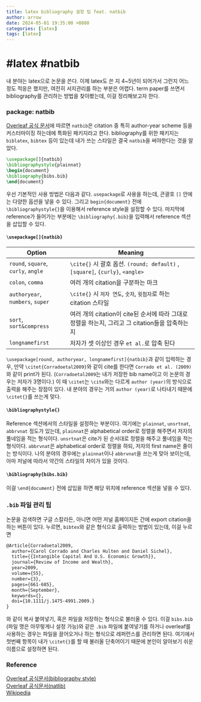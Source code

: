 ```yaml
---
title: latex bibliography 설정 팁 feat. natbib
author: arrow
date: 2024-05-01 19:35:00 +0800
categories: [latex]
tags: [latex]
---
```


# #latex #natbib

내 분야는 latex으로 논문을 쓴다. 이제 latex도 쓴 지 4~5년이 되어가서 그런지 어느 정도 적응은 했지만, 여전히 서지관리를 하는 부분은 어렵다. term paper를 쓰면서 bibliography를 관리하는 방법을 찾아봤는데, 이걸 정리해보고자 한다.

### package: natbib

[Overleaf 공식 문서](https://www.overleaf.com/learn/latex/Bibliography_management_with_natbib)에 따르면 `natbib`은 citation 중 특히 author-year scheme 등을 커스터마이징 하는데에 특화된 패키지라고 한다. bibliography를 위한 패키지는 `biblatex`, `bibtex` 등이 있는데 내가 쓰는 스타일은 결국 `natbib`을 써야한다는 것을 알았다.

```latex
\usepackage[]{natbib}
\bibliographystyle{plainnat}
\begin{document}
\bibliography{bibs.bib}
\end{document}
```

우선 기본적인 사용 방법은 다음과 같다. `usepackage`로 사용을 하는데, 큰괄호 `[]` 안에는 다양한 옵션을 넣을 수 있다. 그리고 `begin{document}` 전에 `\bibliographystyle{}`을 이용해서 reference style을 설정할 수 있다. 마지막에 reference가 들어가는 부분에는 `\bibliography{.bib}`을 입력해서 reference 섹션을 삽입할 수 있다.

#### `\usepackage[]{natbib}`

| Option                              | Meaning                                                                                         |
| ----------------------------------- | ----------------------------------------------------------------------------------------------- |
| `round`, `square`, `curly`, `angle` | `\cite{}` 시 괄호 옵션. `(round; default)` , `[square]`, `{curly}`, `<angle>`                   |
| `colon`, `comma`                    | 여러 개의 citation을 구분하는 마크                                                              |
| `authoryear`, `numbers`, `super`    | `\cite{}` 시 `저자 연도`, `숫자`, `윗첨자`로 하는 citation 스타일                               |
| `sort`, `sort&compress`             | 여러 개의 citation이 cite된 순서에 따라 그대로 정렬을 하는지, 그리고 그 citation들을 압축하는지 |
| `longnamefirst`                     | 저자가 셋 이상인 경우 `et al.`로 압축 된다                                                      |

`\usepackage[round, authoryear, longnamefirst]{natbib}`과 같이 입력하는 경우, 만약 `\citet{Corradoetal2009}`와 같이 cite를 한다면 `Corrado et al. (2009)`와 같이 print가 된다. (`Corradoetal2009`는 내가 저장한 bib name이고 이 논문의 경우는 저자가 3명이다.) 이 때 `\citet`는 `\cite`와는 다르게 `author (year)`의 방식으로 출력을 해주는 장점이 있다. 내 분야의 경우는 거의 `author (year)`로 나타내기 때문에 `\citet{}`를 쓰는게 맞다.

#### `\bibliographystyle{}`

Reference 섹션에서의 스타일을 설정하는 부분이다. 여기에는 `plainnat`, `unsrtnat`, `abbrvnat` 정도가 있는데, `plainnat`은 alphabetical order로 정렬을 해주면서 저자의 풀네임을 적는 형식이다. `unsrtnat`은 cite가 된 순서대로 정렬을 해주고 풀네임을 적는 형식이다. `abbrvnat`은 alphabetical order로 정렬을 하되, 저자의 first name은 줄이는 방식이다. 나의 분야의 경우에는 `plainnat`이나 `abbrvnat`을 쓰는게 맞아 보이는데, 아마 저널에 따라서 약간의 스타일의 차이가 있을 것이다.

#### `\bibliography{bibs.bib}`

이걸 `\end{document}` 전에 삽입을 하면 해당 위치에 reference 섹션을 넣을 수 있다.

### `.bib` 파일 관리 팁

논문을 검색하면 구글 스칼라든, 아니면 어떤 저널 홈페이지든 간에 export citation을 하는 버튼이 있다. 누르면, `bibtex`와 같은 형식으로 출력하는 방법이 있는데, 이걸 누르면

```latex
@Article{Corradoetal2009,
  author={Carol Corrado and Charles Hulten and Daniel Sichel},
  title={{Intangible Capital And U.S. Economic Growth}},
  journal={Review of Income and Wealth},
  year=2009,
  volume={55},
  number={3},
  pages={661-685},
  month={September},
  keywords={},
  doi={10.1111/j.1475-4991.2009.}
}
```

와 같이 복사 붙여넣기, 혹은 파일을 저장하는 형식으로 불러올 수 있다. 이걸 `bibs.bib` (파일 명은 아무렇게나 설정 가능)와 같은 `.bib` 파일에 붙여넣기를 하거나 overleaf를 사용하는 경우는 파일을 끌어오거나 하는 형식으로 레퍼런스를 관리하면 된다. 여기에서 첫번째 항목이 내가 `\citet{}`를 할 때 불러올 단축어이기 때문에 본인이 알아보기 쉬운 이름으로 설정하면 된다.

### Reference

[Overleaf 공식문서(bibliography style)](https://www.overleaf.com/learn/latex/Natbib_bibliography_styles)\
[Overleaf 공식문서(natlib)](https://www.overleaf.com/learn/latex/Bibliography_management_with_natbib#Reference_guide)\
[Wikipedia](https://en.wikibooks.org/wiki/LaTeX/Bibliography_Management)

